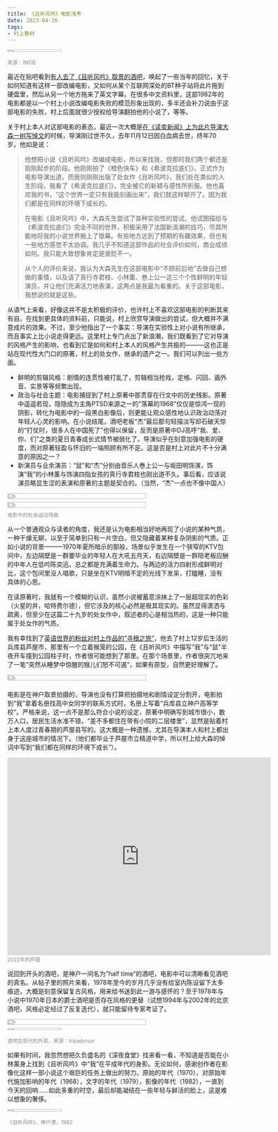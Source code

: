 ```yaml
---
title: 《且听风吟》电影浅考
date: 2023-04-16
tags:
- 村上春树
---
```


<div style="display: flex;">
  <div style="flex: 1; margin-right: 10px;"><img src="poster.jpg" style="width: 50%; height: auto; object-fit: cover;"></div>
</div>
<div style="font-size: smaller; color: #888;">来源：IMDB</div>

最近在贴吧看到[有人去了《且听风吟》取景的酒吧](https://web.archive.org/web/20230417020539/https://tieba.baidu.com/p/8336792177)，唤起了一些当年的回忆，关于如何知道有这样一部改编电影，又如何从某个互联网深处的BT种子站将此片拖到硬盘里，然后从另一个地方拖来了英文字幕。在很多中文资料里，这部1982年的电影都是以一个村上小说改编电影失败的模范形象出现的，多半还会补刀说由于这部电影的失败，村上后面就很少授权给导演翻拍他的小说了，等等。

关于村上本人对这部电影的表态，最近一次大概是[在《读卖新闻》上为此片导演大森一树写悼文](https://www.yomiuri.co.jp/culture/cinema/20221209-OYT1T50145/2/)的时候，导演刚过世不久，去年11月12日因白血病去世，终年70岁。他如是说：

<blockquote>
他想把小说《且听风吟》改编成电影，所以来找我，但那时我们两个都还是刚刚起步的阶段。他刚刚拍了《橙色快车》和《希波克拉底们》，正式作为电影导演出道，而我则刚刚出版了处女作《且听风吟》，我们处在类似的人生阶段。我看了《希波克拉底们》，完全被它的新颖与感性所折服。他也喜欢我的书，“这个世界一定只有我能刻画出来”，我们就这样聊开了。因为我们都是在同样的环境下成长的。

在电影《且听风吟》中，大森先生尝试了各种实验性的尝试。他试图描绘与《希波克拉底们》完全不同的世界，积极采用了法国新浪潮的技巧，尽其所能地将我的小说世界搬上了银幕。有些地方达到了预期的有趣效果，但也有一些地方感觉不太协调。我几乎不知道这部作品的社会评价如何，商业成绩如何。我只能大致想象肯定是褒贬不一。

从个人的评价来说，我认为大森先生在这部电影中“不顾前后地”去做自己想做的事情，以及请了真行寺君枝、小林薫、巻上公一这三个个性鲜明的年轻演员，并让他们充满活力地表演，这两点是我最为看重的。关于这部电影，我想说的就是这些。
</blockquote>

从语气上来看，好像这并不是太积极的评价，也许村上不喜欢这部电影的判断其来有自。在找到更具体的资料前，只能说，村上欣赏导演做出的尝试，但大概并不满意成片的效果。不过，至少他指出了一个事实：导演在实验性上对小说有所继承，而且事实上比小说走得更远。这里村上专门点出了新浪潮，我们既看到了它对导演的风格产生的影响，也看到它是如何和村上本人的风格产生共振的———这也正是站在现代性大门口的原著，村上的处女作，继承的遗产之一。我们可以列出一些方面。
- 鲜明的剪辑风格：剧情的连贯性被打乱了，剪辑相当抢戏，定格、闪回、画外音、实景等等频繁出现。
- 政治与社会主题：电影捕捉到了村上原著中那贯穿在行文中的历史残影。原著中遥遥若现，隐隐成为主角PTSD来源之一的“落幕的1968”仅仅是惊鸿一现的阴影，转化为电影中的一段黑白影像后，则更能让观众感性地认识政治动荡对年轻人心灵的影响。在小说结尾，酒吧老板“杰”最后那句轻描淡写却石破天惊的“打仗时，很多人在中国死了”也得以保留，反而是原著中DJ高呼“我、爱、你、们”之类的夏日青春成长式情节被弱化了。导演似乎在刻意加强电影的硬度，而对原著轻盈与怀旧的一端照顾有所不足。这是否是村上对此片不十分满意的原因之一？
- 新演员与业余演员：“鼠”和“杰”分别由音乐人巻上公一与坂田明饰演，饰演“我”的小林薰与饰演四指女孩的真行寺君枝也刚出道不久。事后看，应该说演员略显生涩的表演和原著的主题是契合的。（当然，“杰”一点也不像中国人）

<div style="display: flex;">
  <div style="flex: 1; margin-right: 10px;"><img src="protest.jpg" style="width: 80%; height: auto; object-fit: cover;"></div>
</div>
<div style="display: flex;">
  <div style="flex: 1; margin-right: 10px;"><img src="protest2.jpg" style="width: 80%; height: auto; object-fit: cover;"></div>
</div>
<div style="font-size: smaller; color: #888;">电影中的社会运动场面</div>

从一个普通观众与读者的角度，我还是认为电影相当好地再现了小说的某种气质，一种干燥无聊，以至于简单到只有一片空白，但又隐藏着某种复杂阴影的气质。正如小说的背景———1970年夏所暗示的那般，场景似乎发生在一个狭窄的KTV包间中，左边隔壁是一群要毕业的年轻人在大吼五月天，右边隔壁是一群陪老板应酬的中年人在低吟陈奕迅，总之都是充满着生命力。与两边的活力四射形成鲜明对比，这个包间里没人唱歌，只是坐在KTV明暗不定的光线下发呆，打瞌睡，没有具体的心思。

在读原著时，我就有一个模糊的认识，虽然小说被蓄意涂抹上了一层超现实的色彩（火星的井，哈特费尔德），但它涉及的核心必然是极其现实的。虽然显得潇洒与疏离，但至少在这篇二十九岁的处女作中，叙述者的心是相当热的，这是一种只能属于处女作的气质。

我有幸找到了[英语世界的粉丝对村上作品的“寻根之旅”](https://murakamipilgrimage.com/hear-wind-sing-pinball-1973/)，他去了村上12岁后生活的兵库县芦屋市，那里有一个立着猴笼的公园，在《且听风吟》中描写“我”与“鼠”半夜开车撞到公园柱子时，作者很可能想到了那里。在那个场景里，作者很突兀地来了一笔“突然从睡梦中惊醒的猴儿们怒不可遏”，如果有原型，自然更好理解了。

<div style="display: flex;">
  <div style="flex: 1; margin-right: 10px;"><img src="school.jpg" style="width: 80%; height: auto; object-fit: cover;"></div>
</div>

电影是在神户取景拍摄的，导演也没有打算把拍摄地和剧情设定分割开，电影拍到“我”拿着名册找高中女同学的联系方式时，名册上写着“兵库县立神户高等学校”。严格来说，这一点不是那么符合小说的设定，原著中明确写到城市很小，数万人口，居民生活水准不错，“差不多都住在带有小院的二层楼里”，显然是贴着村上本人度过青春期的芦屋县写的。这大概是一种遗憾，尤其在导演本人和村上都出身于这座城市的情况下。（他们都毕业于芦屋市立精道中学，所以村上给大森的悼词中写到“我们都在同样的环境下成长”）。

<iframe class="space-below" src="https://www.google.com/maps/embed?pb=!4v1681712473234!6m8!1m7!1sdEpqXIT1IEdaeqrZryHV6Q!2m2!1d34.72684744094693!2d135.3158070067462!3f240.52663169999482!4f-6.848550465833554!5f0.7820865974627469" width="600" height="450" style="border:0;" allowfullscreen="" loading="lazy" referrerpolicy="no-referrer-when-downgrade"></iframe>
<div style="font-size: smaller; color: #888;">2022年的芦屋</div>

说回到开头的酒吧，是神户一间名为”half time“的酒吧，电影中可以清晰看见酒吧的真名。从帖子里的照片来看，1978年至今的岁月几乎没有给室内陈设留下太多痕迹，大概是刻意保留复古风格，用来给书迷到此一游与感怀的？至于1978年与小说中1970年日本的爵士酒吧是否存在风格的更替（试想1994年与2002年的北京酒吧，风格必定经过了反复迭代），就只能留待专家考证了。

<div style="display: flex;">
  <div style="flex: 1; margin-right: 10px;"><img src="bar.jpg" style="width: 80%; height: auto; object-fit: cover;"></div>
</div>
<div style="display: flex;">
  <div style="flex: 1; margin-right: 10px;"><img src="bar2.jpg" style="width: 50%; height: auto; object-fit: cover;"></div>
</div>
<div style="font-size: smaller; color: #888;">酒吧在现代的外观，来源：tripadvisor</div>

如果有时间，我忽然想把久负盛名的《深夜食堂》找来看一看，不知道是否能在小林薰身上找到《且听风吟》中“我”在平成年代的身影。无论如何，感谢创作者在影像化这样一部小说这个艰巨的任务上做出的努力。原始的年代（1970），对原始年代施加影响的年代（1968），文字的年代（1979），影像的年代（1982），一直到今天的回响……如此多重的时空，最后却能凝结在一些年轻与鲜活的脸上，这是难以想象的奢侈。

<div style="display: flex;">
  <div style="flex: 1; margin-right: 10px;"><img src="harbor.png" style="width: 50%; height: auto; object-fit: cover;"></div>
</div>
<div style="font-size: smaller; color: #888;">《且听风吟》，神户港，1982</div>